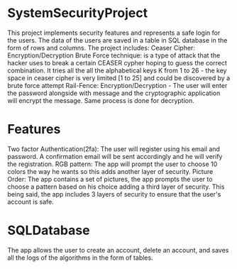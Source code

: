 # SystemSecurityProject
This project implements security features and represents a safe login for the users. The data of the users are saved in a table in SQL database in the form of rows and columns. 
The project includes: 
Ceaser Cipher: Encryption/Decryption
Brute Force technique: is a type of attack that the hacker uses to break a certain CEASER cypher hoping to guess the correct combination. It tries all the all the alphabetical keys K from 1 to 26 -	 the key space in ceaser cipher is very limited [1 to 25] and could be discovered by a brute force attempt
Rail-Fence: Encryption/Decryption - The user will enter the password alongside with message and the cryptographic application will encrypt the message. Same process is done for decryption. 
# Features 
Two factor Authentication(2fa): The user will register using his email and password. A confirmation email will be sent accordingly and he will verify the registration.
RGB pattern: The app will prompt the user to choose 10 colors the way he wants so this adds another layer of security. 
Picture Order: The app contains a set of pictures, the app prompts the user to choose a pattern based on his choice adding a third layer of security. 
This being said, the app includes 3 layers of security to ensure that the user's account is safe. 
# SQLDatabase
The app allows the user to create an account, delete an account, and saves all the logs of the algorithms in the form of tables. 
